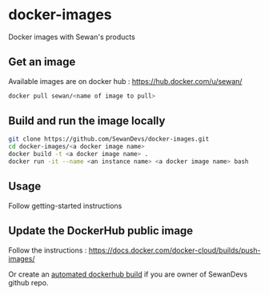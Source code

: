 # docker-images
Docker images with Sewan's products

## Get an image
Available images are on docker hub : https://hub.docker.com/u/sewan/
```sh
docker pull sewan/<name of image to pull>
```

## Build and run the image locally

```sh
git clone https://github.com/SewanDevs/docker-images.git
cd docker-images/<a docker image name>
docker build -t <a docker image name> .
docker run -it --name <an instance name> <a docker image name> bash
```

## Usage

Follow getting-started instructions

## Update the DockerHub public image

Follow the instructions : https://docs.docker.com/docker-cloud/builds/push-images/

Or create an [automated dockerhub build](https://docs.docker.com/docker-hub/builds/) if you are owner of SewanDevs github repo.
